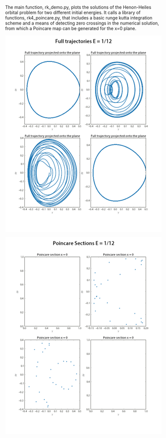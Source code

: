 The main function, rk_demo.py, plots the solutions of the Henon-Heiles orbital problem for two different initial energies. It calls a library of functions, rk4_poincare.py, that includes a basic runge kutta integration scheme and a means of detecting zero crossings in the numerical solution, from which a Poincare map can be generated for the x=0 plane.

![Sample trajectories](sample_sol.png)

![Sample Poincare maps](sample_poin.png)